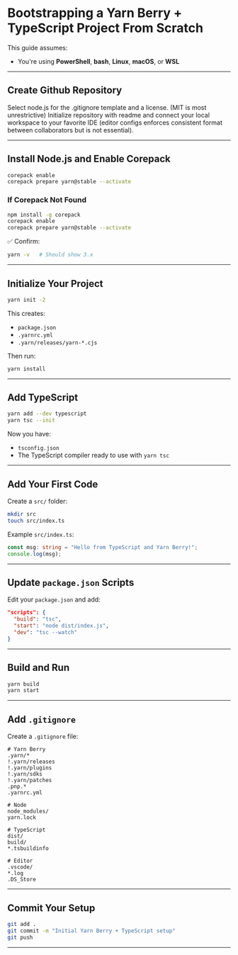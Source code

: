 # Bootstrapping a Yarn Berry + TypeScript Project From Scratch

This guide assumes:

* You're using **PowerShell**, **bash**, **Linux**, **macOS**, or **WSL**

---

## Create Github Repository

Select node.js for the .gitignore template and a license. (MIT is most unrestrictive)
Initialize repository with readme and connect your local workspace to your favorite IDE (editor configs enforces consistent format between collaborators but is not essential).

---

## Install Node.js and Enable Corepack

```sh
corepack enable
corepack prepare yarn@stable --activate
```

### If Corepack Not Found

```sh
npm install -g corepack
corepack enable
corepack prepare yarn@stable --activate
```

✅ Confirm:

```sh
yarn -v   # Should show 3.x
```

---

## Initialize Your Project

```sh
yarn init -2
```

This creates:

* `package.json`
* `.yarnrc.yml`
* `.yarn/releases/yarn-*.cjs`

Then run:

```sh
yarn install
```

---

## Add TypeScript

```sh
yarn add --dev typescript
yarn tsc --init
```

Now you have:

* `tsconfig.json`
* The TypeScript compiler ready to use with `yarn tsc`

---

## Add Your First Code

Create a `src/` folder:

```sh
mkdir src
touch src/index.ts
```

Example `src/index.ts`:

```ts
const msg: string = "Hello from TypeScript and Yarn Berry!";
console.log(msg);
```

---

## Update `package.json` Scripts

Edit your `package.json` and add:

```json
"scripts": {
  "build": "tsc",
  "start": "node dist/index.js",
  "dev": "tsc --watch"
}
```

---

## Build and Run

```sh
yarn build
yarn start
```

---

## Add `.gitignore`

Create a `.gitignore` file:

```gitignore
# Yarn Berry
.yarn/*
!.yarn/releases
!.yarn/plugins
!.yarn/sdks
!.yarn/patches
.pnp.*
.yarnrc.yml

# Node
node_modules/
yarn.lock

# TypeScript
dist/
build/
*.tsbuildinfo

# Editor
.vscode/
*.log
.DS_Store
```

---

## Commit Your Setup

```sh
git add .
git commit -m "Initial Yarn Berry + TypeScript setup"
git push
```

---
